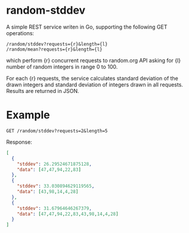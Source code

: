 # random-stddev

A simple REST service writen in Go, supporting the following GET operations:
```
/random/stddev?requests={r}&length={l}
/random/mean?requests={r}&length={l}
```

which perform {r} concurrent requests to random.org API asking for {l} number of random integers in range 0 to 100.

For each {r} requests, the service calculates standard deviation of the drawn integers and standard deviation of integers drawn in all requests.
Results are returned in JSON.

# Example
```
GET /random/stddev?requests=2&length=5
```

Response:
```json
[
  {
    "stddev": 26.29524671875128,
    "data": [47,47,94,22,83]
  },
  {
    "stddev": 33.030894629119565,
    "data": [43,98,14,4,28]
  },
  {
    "stddev": 31.67964646267379,
    "data": [47,47,94,22,83,43,98,14,4,28]
  }
]
```

